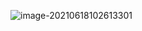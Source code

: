 ![image-20210618102613301](C:\Users\Miittech\AppData\Roaming\Typora\typora-user-images\image-20210618102613301.png)





